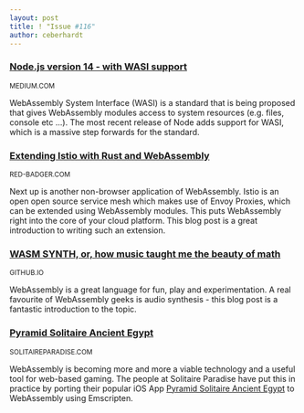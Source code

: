 ```yaml
---
layout: post
title: ! "Issue #116"
author: ceberhardt
---
```


### [Node.js version 14 - with WASI support](https://medium.com/@nodejs/node-js-version-14-available-now-8170d384567e)

<small>MEDIUM.COM</small>

WebAssembly System Interface (WASI) is a standard that is being proposed that gives WebAssembly modules access to system resources (e.g. files, console etc ...). The most recent release of Node adds support for WASI, which is a massive step forwards for the standard.

### [Extending Istio with Rust and WebAssembly](https://blog.red-badger.com/extending-istio-with-rust-and-webassembly)

<small>RED-BADGER.COM</small>

Next up is another non-browser application of WebAssembly. Istio is an open open source service mesh which makes use of Envoy Proxies, which can be extended using WebAssembly modules. This puts WebAssembly right into the core of your cloud platform. This blog post is a great introduction to writing such an extension.

### [WASM SYNTH, or, how music taught me the beauty of math](https://timdaub.github.io/2020/02/19/wasm-synth/)

<small>GITHUB.IO</small>

WebAssembly is a great language for fun, play and experimentation. A real favourite of WebAssembly geeks is audio synthesis - this blog post is a fantastic introduction to the topic.

### [Pyramid Solitaire Ancient Egypt](https://www.solitaireparadise.com/games_list/pyramid_solitaire_ancient_egypt.html)

<small>SOLITAIREPARADISE.COM</small>

WebAssembly is becoming more and more a viable technology and a useful tool for web-based gaming. The people at Solitaire Paradise have put this in practice by porting their popular iOS App [Pyramid Solitaire Ancient Egypt](https://apps.apple.com/us/app/pyramid-solitaire-egypt/id490611632) to WebAssembly using Emscripten. 